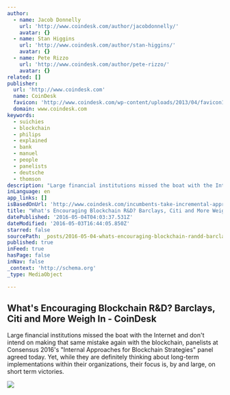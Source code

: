 ```yaml
---
author:
  - name: Jacob Donnelly
    url: 'http://www.coindesk.com/author/jacobdonnelly/'
    avatar: {}
  - name: Stan Higgins
    url: 'http://www.coindesk.com/author/stan-higgins/'
    avatar: {}
  - name: Pete Rizzo
    url: 'http://www.coindesk.com/author/pete-rizzo/'
    avatar: {}
related: []
publisher:
  url: 'http://www.coindesk.com'
  name: CoinDesk
  favicon: 'http://www.coindesk.com/wp-content/uploads/2013/04/favicon1.ico?0e4a89'
  domain: www.coindesk.com
keywords:
  - suichies
  - blockchain
  - philips
  - explained
  - bank
  - manuel
  - people
  - panelists
  - deutsche
  - thomson
description: "Large financial institutions missed the boat with the Internet and don't intend on making that same mistake again with the blockchain, panelists at Consensus 2016's \"Internal Approaches for Blockchain Strategies\" panel agreed today. Yet, while they are definitely thinking about long-term implementations within their organizations, their focus is, by and large, on short term victories."
inLanguage: en
app_links: []
isBasedOnUrl: 'http://www.coindesk.com/incumbents-take-incremental-approach-blockchain-eye-future/'
title: "What's Encouraging Blockchain R&D? Barclays, Citi and More Weigh In - CoinDesk"
datePublished: '2016-05-04T04:03:37.531Z'
dateModified: '2016-05-03T16:44:05.850Z'
starred: false
sourcePath: _posts/2016-05-04-whats-encouraging-blockchain-randd-barclays-citi-and-more-w.md
published: true
inFeed: true
hasPage: false
inNav: false
_context: 'http://schema.org'
_type: MediaObject

---
```

<article style=""><h1>What's Encouraging Blockchain R&amp;D? Barclays, Citi and More Weigh In - CoinDesk</h1><p>Large financial institutions missed the boat with the Internet and don't intend on making that same mistake again with the blockchain, panelists at Consensus 2016's "Internal Approaches for Blockchain Strategies" panel agreed today. Yet, while they are definitely thinking about long-term implementations within their organizations, their focus is, by and large, on short term victories.</p><img src="http://media.coindesk.com/2016/05/internal-implementation-blockchain.jpg" /></article>